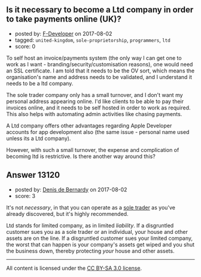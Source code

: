 ## Is it necessary to become a Ltd company in order to take payments online (UK)?

- posted by: [F-Developer](https://stackexchange.com/users/11466834/f-developer) on 2017-08-02
- tagged: `united-kingdom`, `sole-proprietorship`, `programmers`, `ltd`
- score: 0

<p>To self host an invoice/payments system (the only way I can get one to work as I want - branding/security/customisation reasons), one would need an SSL certificate. I am told that it needs to be the OV sort, which means the organisation's name and address needs to be validated, and I understand it needs to be a ltd company.</p>

<p>The sole trader company only has a small turnover, and I don't want my personal address appearing online. I'd like clients to be able to pay their invoices online, and it needs to be self hosted in order to work as required. This also helps with automating admin activities like chasing payments.</p>

<p>A Ltd company offers other advantages regarding Apple Developer accounts for app development also (the same issue - personal name used unless its a Ltd company).</p>

<p>However, with such a small turnover, the expense and complication of becoming ltd is restrictive. Is there another way around this?</p>



## Answer 13120

- posted by: [Denis de Bernardy](https://stackexchange.com/users/182468/denis-de-bernardy) on 2017-08-02
- score: 3

<p>It's not <em>necessary</em>, in that you can operate as a <a href="https://www.gov.uk/set-up-sole-trader" rel="nofollow noreferrer">sole trader</a> as you've already discovered, but it's highly recommended.</p>

<p>Ltd stands for limited company, as in limited <em>liability</em>. If a disgruntled customer sues you as a sole trader or an individual, your house and other assets are on the line. If a disgruntled customer sues your limited company, the worst that can happen is your company's assets get wiped and you shut the business down, thereby protecting <em>your</em> house and other assets.</p>




---

All content is licensed under the [CC BY-SA 3.0 license](https://creativecommons.org/licenses/by-sa/3.0/).

